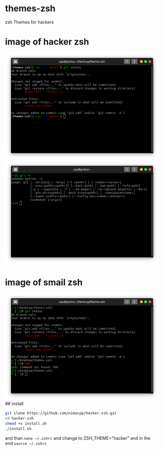 # themes-zsh
zsh Themes for hackers
# image of hacker zsh
<img src="img/hacker.png" >
<img src="img/hacker2.png" >

# image of smail zsh
<img src="img/smail.png" >
## install 

```bash
git clone https://github.com/nimacpp/hacker-zsh.git 
cd hacker-zsh
chmod +x install.sh
./install.sh 
```

 and than 
 ``` nano ~/.zshrc ```
 and change to
 ZSH_THEME="hacker"
 and in the end 
 ``` source ~/.zshrc ```

